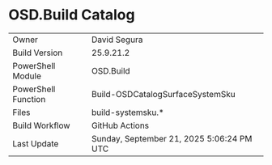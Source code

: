 ﻿# OSD.Build Catalog

| | |
|-|-|
| Owner | David Segura |
| Build Version | 25.9.21.2 |
| PowerShell Module | OSD.Build |
| PowerShell Function | Build-OSDCatalogSurfaceSystemSku |
| Files | build-systemsku.* |
| Build Workflow | GitHub Actions |
| Last Update | Sunday, September 21, 2025 5:06:24 PM UTC |
